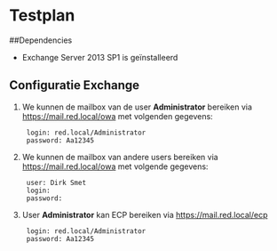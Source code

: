 # Testplan

##Dependencies
- Exchange Server 2013 SP1 is geïnstalleerd


## Configuratie Exchange
1. We kunnen de mailbox van de user **Administrator** bereiken via https://mail.red.local/owa met volgenden gegevens:
		
		login: red.local/Administrator
		password: Aa12345

2. We kunnen de mailbox van andere users bereiken via https://mail.red.local/owa met volgende gegevens:

		user: Dirk Smet
		login: 
		password:
 
3. User **Administrator** kan ECP bereiken via https://mail.red.local/ecp

		login: red.local/Administrator
		password: Aa12345
## 